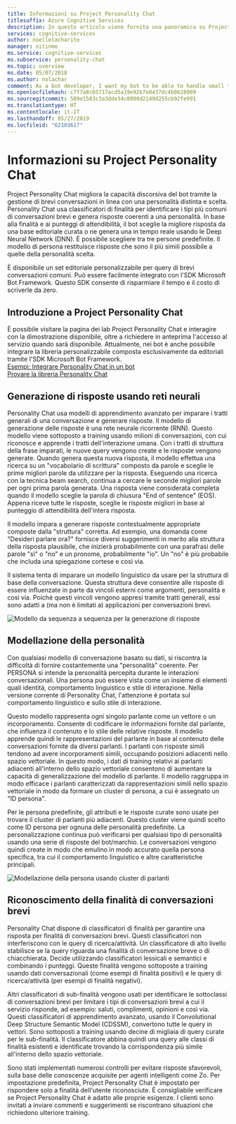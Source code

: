 ```yaml
---
title: Informazioni su Project Personality Chat
titlesuffix: Azure Cognitive Services
description: In questo articolo viene fornita una panoramica su Project Personality Chat di Azure, un'API basata su cloud per il miglioramento della funzionalità discorsiva del bot.
services: cognitive-services
author: noellelacharite
manager: nitinme
ms.service: cognitive-services
ms.subservice: personality-chat
ms.topic: overview
ms.date: 05/07/2018
ms.author: nolachar
comment: As a bot developer, I want my bot to be able to handle small talk in a consistent tone so that my bot appears more complete and conversational.
ms.openlocfilehash: c7f7a8c65717acd5a19e92b7e0437dc4b8628909
ms.sourcegitcommit: 509e1583c3a3dde34c8090d2149d255cb92fe991
ms.translationtype: HT
ms.contentlocale: it-IT
ms.lasthandoff: 05/27/2019
ms.locfileid: "62103617"
---
```

# <a name="what-is-project-personality-chat"></a>Informazioni su Project Personality Chat

Project Personality Chat migliora la capacità discorsiva del bot tramite la gestione di brevi conversazioni in linea con una personalità distinta e scelta. Personality Chat usa classificatori di finalità per identificare i tipi più comuni di conversazioni brevi e genera risposte coerenti a una personalità. In base alla finalità e ai punteggi di attendibilità, il bot sceglie la migliore risposta da una base editoriale curata o ne genera una in tempo reale usando le Deep Neural Network (DNN). È possibile scegliere tra tre persone predefinite. Il modello di persona restituisce risposte che sono il più simili possibile a quelle della personalità scelta.

È disponibile un set editoriale personalizzabile per query di brevi conversazioni comuni. Può essere facilmente integrato con l'SDK Microsoft Bot Framework. Questo SDK consente di risparmiare il tempo e il costo di scriverle da zero.

## <a name="getting-started-with-project-personality-chat"></a>Introduzione a Project Personality Chat

È possibile visitare la pagina dei lab Project Personality Chat e interagire con la dimostrazione disponibile, oltre a richiedere in anteprima l'accesso al servizio quando sarà disponibile.
Attualmente, nei bot è anche possibile integrare la libreria personalizzabile composta esclusivamente da editoriali tramite l'SDK Microsoft Bot Framework. <br>
[Esempi: Integrare Personality Chat in un bot](https://github.com/Microsoft/BotBuilder-PersonalityChat/) <br>
[Provare la libreria Personality Chat](https://github.com/Microsoft/BotBuilder-PersonalityChat/tree/master/CSharp)

## <a name="generating-responses-using-neural-networks"></a>Generazione di risposte usando reti neurali

Personality Chat usa modelli di apprendimento avanzato per imparare i tratti generali di una conversazione e generare risposte. Il modello di generazione delle risposte è una rete neurale ricorrente (RNN). Questo modello viene sottoposto a training usando milioni di conversazioni, con cui riconosce e apprende i tratti dell'interazione umana. Con i tratti di struttura della frase imparati, le nuove query vengono create e le risposte vengono generate. Quando genera questa nuova risposta, il modello effettua una ricerca su un "vocabolario di scrittura" composto da parole e sceglie le prime migliori parole da utilizzare per la risposta. Eseguendo una ricerca con la tecnica beam search, continua a cercare le seconde migliori parole per ogni prima parola generata. Una risposta viene considerata completa quando il modello sceglie la parola di chiusura "End of sentence" (EOS). Appena riceve tutte le risposte, sceglie le risposte migliori in base al punteggio di attendibilità dell'intera risposta.

Il modello impara a generare risposte contestualmente appropriate composte dalla "struttura" corretta. Ad esempio, una domanda come "Desideri parlare ora?" fornisce diversi suggerimenti in merito alla struttura della risposta plausibile, che inizierà probabilmente con una parafrasi delle parole "sì" o "no" e un pronome, probabilmente "io". Un "no" è più probabile che includa una spiegazione cortese e così via.

Il sistema tenta di imparare un modello linguistico da usare per la struttura di base della conversazione. Questa struttura deve consentire alle risposte di essere influenzate in parte da vincoli esterni come argomenti, personalità e così via.  Poiché questi vincoli vengono appresi tramite tratti generali, essi sono adatti a (ma non è limitati a) applicazioni per conversazioni brevi.

![Modello da sequenza a sequenza per la generazione di risposte](./media/overview/sequence-to-sequence-model.png)

## <a name="personality-modeling"></a>Modellazione della personalità

 Con qualsiasi modello di conversazione basato su dati, si riscontra la difficoltà di fornire costantemente una "personalità" coerente. Per PERSONA si intende la personalità percepita durante le interazioni conversazionali. Una persona può essere vista come un insieme di elementi quali identità, comportamento linguistico e stile di interazione. Nella versione corrente di Personality Chat, l'attenzione è portata sul comportamento linguistico e sullo stile di interazione.

Questo modello rappresenta ogni singolo parlante come un vettore o un incorporamento. Consente di codificare le informazioni fornite dal parlante, che influenza il contenuto e lo stile delle relative risposte. Il modello apprende quindi le rappresentazioni del parlante in base al contenuto delle conversazioni fornite da diversi parlanti. I parlanti con risposte simili tendono ad avere incorporamenti simili, occupando posizioni adiacenti nello spazio vettoriale. In questo modo, i dati di training relativi ai parlanti adiacenti all'interno dello spazio vettoriale consentono di aumentare la capacità di generalizzazione del modello di parlante. Il modello raggruppa in modo efficace i parlanti caratterizzati da rappresentazioni simili nello spazio vettoriale in modo da formare un cluster di persona, a cui è assegnato un "ID persona".

Per le persona predefinite, gli attributi e le risposte curate sono usate per trovare il cluster di parlanti più adiacenti. Questo cluster viene quindi scelto come ID persona per ognuna delle personalità predefinite. La personalizzazione continua può verificarsi per qualsiasi tipo di personalità usando una serie di risposte del bot/marchio. Le conversazioni vengono quindi create in modo che emulino in modo accurato quella persona specifica, tra cui il comportamento linguistico e altre caratteristiche principali.

![Modellazione della persona usando cluster di parlanti](./media/overview/persona-modeling.png)

## <a name="small-talk-intent-understanding"></a>Riconoscimento della finalità di conversazioni brevi

Personality Chat dispone di classificatori di finalità per garantire una risposta per finalità di conversazioni brevi. Questi classificatori non interferiscono con le query di ricerca/attività. Un classificatore di alto livello stabilisce se la query riguarda una finalità di conversazione breve o di chiacchierata. Decide utilizzando classificatori lessicali e semantici e combinando i punteggi. Queste finalità vengono sottoposte a training usando dati conversazionali (come esempi di finalità positivi) e le query di ricerca/attività (per esempi di finalità negativi).

Altri classificatori di sub-finalità vengono usati per identificare le sottoclassi di conversazioni brevi per limitare i tipi di conversazioni brevi a cui il servizio risponde, ad esempio: saluti, complimenti, opinioni e così via. Questi classificatori di apprendimento avanzato, usando il Convolutional Deep Structure Semantic Model (CDSSM), convertono tutte le query in vettori. Sono sottoposti a training usando decine di migliaia di query curate per le sub-finalità. Il classificatore abbina quindi una query alle classi di finalità esistenti e identificate trovando la corrispondenza più simile all'interno dello spazio vettoriale.

Sono stati implementati numerosi controlli per evitare risposte sfavorevoli, sulla base delle conoscenze acquisite per agenti intelligenti come Zo. Per impostazione predefinita, Project Personality Chat è impostato per rispondere solo a finalità dell'utente riconosciute. È consigliabile verificare se Project Personality Chat è adatto alle proprie esigenze. I clienti sono invitati a inviare commenti e suggerimenti se riscontrano situazioni che richiedono ulteriore training.
